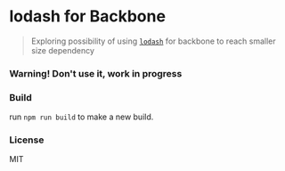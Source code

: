 # lodash for Backbone

> Exploring possibility of using [`lodash`](https://www.npmjs.com/package/lodash) for backbone to reach smaller size dependency

### Warning! Don't use it, work in progress


### Build
run `npm run build` to make a new build.

### License
MIT